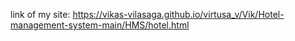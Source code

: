 link of my site:  https://vikas-vilasaga.github.io/virtusa_v/Vik/Hotel-management-system-main/HMS/hotel.html
